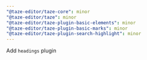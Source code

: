 ```yaml
---
"@taze-editor/taze-core": minor
"@taze-editor/taze": minor
"@taze-editor/taze-plugin-basic-elements": minor
"@taze-editor/taze-plugin-basic-marks": minor
"@taze-editor/taze-plugin-search-highlight": minor
---
```


Add `headings` plugin
